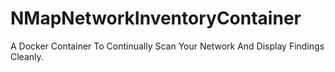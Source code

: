 # NMapNetworkInventoryContainer
A Docker Container To Continually Scan Your Network And Display Findings Cleanly. 
